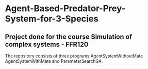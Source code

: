 # Agent-Based-Predator-Prey-System-for-3-Species
## Project done for the course Simulation of complex systems - FFR120
The repository consists of three programs AgentSystemWithoutMate AgentSystemWithMate and ParameterSearchGA. <br>


